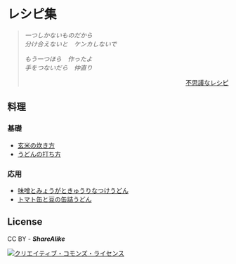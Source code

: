 # レシピ集

> _一つしかないものだから_  
> _分け合えないと　ケンカしないで_
> 
> _もう一つほら　作ったよ_  
> _手をつないだら　仲直り_
> 
> <div style="text-align: right;"><a href="https://www.youtube.com/watch?v=62wTvTWUHRM">不思議なレシピ</a></div>

## 料理

### 基礎

 - [玄米の炊き方](玄米の炊き方.md)
 - [うどんの打ち方](うどんの打ち方.md)

### 応用

 - [味噌とみょうがときゅうりなつけうどん](味噌とみょうがときゅうりなつけうどん.md)
 - [トマト缶と豆の缶詰うどん](トマト缶と豆の缶詰うどん.md)

## License

CC BY - _**ShareAlike**_

<a rel="license" href="http://creativecommons.org/licenses/by-sa/4.0/"><img alt="クリエイティブ・コモンズ・ライセンス" style="border-width:0" src="https://i.creativecommons.org/l/by-sa/4.0/88x31.png" /></a>

